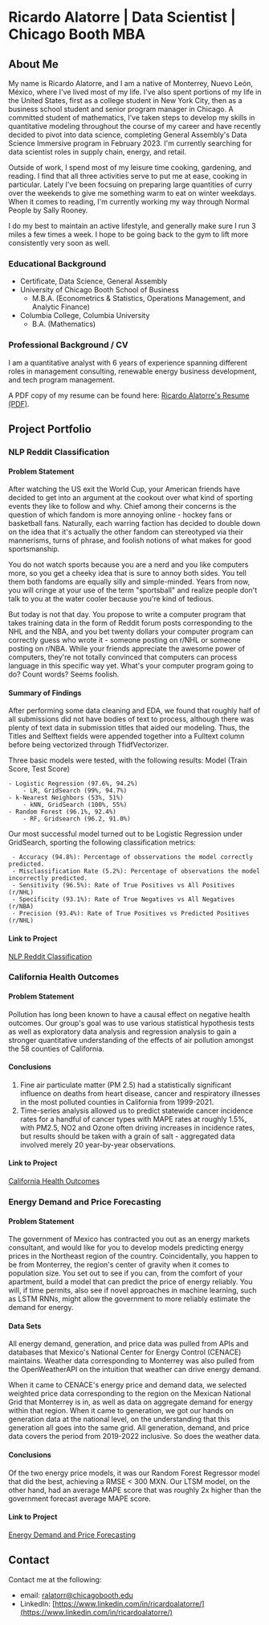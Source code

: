 # Ricardo Alatorre | Data Scientist | Chicago Booth MBA

## About Me

My name is Ricardo Alatorre, and I am a native of Monterrey, Nuevo León, México, where I've lived most of my life. I've also spent portions of my life in the United States, first as a college student in New York City, then as a business school student and senior program manager in Chicago. A committed student of mathematics, I've taken steps to develop my skills in quantitative modeling throughout the course of my career and have recently decided to pivot into data science, completing General Assembly's Data Science Immersive program in February 2023. I'm currently searching for data scientist roles in supply chain, energy, and retail.

Outside of work, I spend most of my leisure time cooking, gardening, and reading. I find that all three activities serve to put me at ease, cooking in particular. Lately I've been focsuing on preparing large quantities of curry over the weekends to give me something warm to eat on winter weekdays. When it comes to reading, I'm currently working my way through Normal People by Sally Rooney.

I do my best to maintain an active lifestyle, and generally make sure I run 3 miles a few times a week. I hope to be going back to the gym to lift more consistently very soon as well.

### Educational Background
- Certificate, Data Science, General Assembly
- University of Chicago Booth School of Business
  - M.B.A. (Econometrics & Statistics, Operations Management, and Analytic Finance)
- Columbia College, Columbia University
  - B.A. (Mathematics)  

### Professional Background / CV

I am a quantitative analyst with 6 years of experience spanning different roles in management consulting, renewable energy business development, and tech program management.

A PDF copy of my resume can be found here: [Ricardo Alatorre's Resume (PDF)](https://github.com/ralatorr/ralatorr.github.io/blob/main/Resume/Ricardo_Alatorre_Resume_2023.pdf).

## Project Portfolio
### NLP Reddit Classification
#### Problem Statement
After watching the US exit the World Cup, your American friends have decided to get into an argument at the cookout over what kind of sporting events they like to follow and why. Chief among their concerns is the question of which fandom is more annoying online - hockey fans or basketball fans. Naturally, each warring faction has decided to double down on the idea that it's actually the other fandom can stereotyped via their mannerisms, turns of phrase, and foolish notions of what makes for good sportsmanship.

You do not watch sports because you are a nerd and you like computers more, so you get a cheeky idea that is sure to annoy both sides. You tell them both fandoms are equally silly and simple-minded. Years from now, you will cringe at your use of the term "sportsball" and realize people don't talk to you at the water cooler because you're kind of tedious.

But today is not that day. You propose to write a computer program that takes training data in the form of Reddit forum posts corresponding to the NHL and the NBA, and you bet twenty dollars your computer program can correctly guess who wrote it - someone posting on r/NHL or someone posting on r/NBA. While your friends appreciate the awesome power of computers, they're not totally convinced that computers can process language in this specific way yet. What's your computer program going to do? Count words? Seems foolish.

#### Summary of Findings

After performing some data cleaning and EDA, we found that roughly half of all submissions did not have bodies of text to process, although there was plenty of text data in submission titles that aided our modeling. Thus, the Titles and Selftext fields were appended together into a Fulltext column before being vectorized through TfidfVectorizer.

Three basic models were tested, with the following results:
Model (Train Score, Test Score)

    - Logistic Regression (97.6%, 94.2%)
        - LR, GridSearch (99%, 94.7%)
    - k-Nearest Neighbors (53%, 51%)
        - kNN, GridSearch (100%, 55%)
    - Random Forest (96.1%, 92.4%)
        - RF, Gridsearch (96.2, 91.0%)
    
Our most successful model turned out to be Logistic Regression under GridSearch, sporting the following classification metrics:

     - Accuracy (94.8%): Percentage of obsservations the model correctly predicted.
     - Misclassification Rate (5.2%): Percentage of observations the model incorrectly predicted.
     - Sensitivity (96.5%): Rate of True Positives vs All Positives (r/NHL)
     - Specificity (93.1%): Rate of True Negatives vs All Negatives (r/NBA)
     - Precision (93.4%): Rate of True Positives vs Predicted Positives (r/NHL)


#### Link to Project
[NLP Reddit Classification](https://github.com/ralatorr/ralatorr.github.io/tree/main/Reddit_Classification)

### California Health Outcomes
#### Problem Statement
Pollution has long been known to have a causal effect on negative health outcomes. Our group's goal was to use various statistical hypothesis tests as well as exploratory data analysis and regression analysis to gain a stronger quantitative understanding of the effects of air pollution amongst the 58 counties of California.

#### Conclusions

1. Fine air particulate matter (PM 2.5)  had a statistically significant influence on deaths from heart disease, cancer and respiratory illnesses in the most polluted counties in California from 1999-2021. 
2. Time-series analysis allowed us to predict statewide cancer incidence rates for a handful of cancer types with MAPE rates at roughly 1.5%, with PM2.5, NO2 and Ozone often driving increases in incidence rates, but results should be taken with a grain of salt - aggregated data involved merely 20 year-by-year observations.

#### Link to Project
[California Health Outcomes](https://github.com/ralatorr/ralatorr.github.io/tree/main/Health_Outcomes)

### Energy Demand and Price Forecasting
#### Problem Statement

The government of Mexico has contracted you out as an energy markets consultant, and would like for you to develop models predicting energy prices in the Northeast region of the country. Coincidentally, you happen to be from Monterrey, the region's center of gravity when it comes to population size. You set out to see if you can, from the comfort of your apartment, build a model that can predict the price of energy reliably. You will, if time permits, also see if novel approaches in machine learning, such as LSTM RNNs, might allow the government to more reliably estimate the demand for energy.

#### Data Sets

All energy demand, generation, and price data was pulled from APIs and databases that Mexico's National Center for Energy Control (CENACE) maintains. Weather data corresponding to Monterrey was also pulled from the OpenWeatherAPI on the intuition that weather can drive energy demand.

When it came to CENACE's energy price and demand data, we selected weighted price data corresponding to the region on the Mexican National Grid that Monterrey is in, as well as data on aggregate demand for energy within that region. When it came to generation, we got our hands on generation data at the national level, on the understanding that this generation all goes into the same grid. All generation, demand, and price data covers the period from 2019-2022 inclusive. So does the weather data. 

#### Conclusions

Of the two energy price models, it was our Random Forest Regressor model that did the best, achieving a RMSE < 300 MXN.
Our LTSM model, on the other hand, had an average MAPE score that was roughly 2x higher than the government forecast average MAPE score.

#### Link to Project
[Energy Demand and Price Forecasting](https://github.com/ralatorr/ralatorr.github.io/tree/main/Energy_Forecasting)

## Contact
Contact me at the following:
- email: [ralatorr@chicagobooth.edu](ralatorr@chicagobooth.edu)
- LinkedIn: [https://www.linkedin.com/in/ricardoalatorre/](https://www.linkedin.com/in/ricardoalatorre/)


